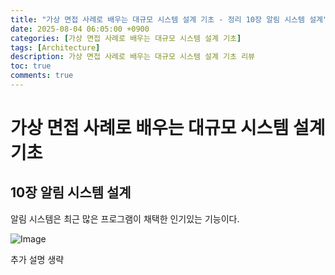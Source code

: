 ```yaml
---
title: "가상 면접 사례로 배우는 대규모 시스템 설계 기초 - 정리 10장 알림 시스템 설계"
date: 2025-08-04 06:05:00 +0900
categories: [가상 면접 사례로 배우는 대규모 시스템 설계 기초]
tags: [Architecture]
description: 가상 면접 사례로 배우는 대규모 시스템 설계 기초 리뷰
toc: true
comments: true
---
```


# 가상 면접 사례로 배우는 대규모 시스템 설계 기초 

## 10장 알림 시스템 설계

알림 시스템은 최근 많은 프로그램이 채택한 인기있는 기능이다. 

![Image](https://prod-files-secure.s3.us-west-2.amazonaws.com/e6db513d-ec54-40ff-aa74-2487b0bcfe15/8f0fe03a-ca43-4be3-8223-fccb91f07909/Untitled.png?X-Amz-Algorithm=AWS4-HMAC-SHA256&X-Amz-Content-Sha256=UNSIGNED-PAYLOAD&X-Amz-Credential=ASIAZI2LB466VXWIXWJJ%2F20250804%2Fus-west-2%2Fs3%2Faws4_request&X-Amz-Date=20250804T070508Z&X-Amz-Expires=3600&X-Amz-Security-Token=IQoJb3JpZ2luX2VjEAYaCXVzLXdlc3QtMiJHMEUCIHSN0fXh75jOUBgnr5SfHfOOOom5eFBJJsU1eXgOasL%2BAiEAyBuvos01LLXk4Wf%2BOMzs5t9wkyJur11KyfQPJPgbSsUq%2FwMIPxAAGgw2Mzc0MjMxODM4MDUiDAf%2BcRQEkVNCaRHAaircA3jzCJKrsG3GCcwL010cKkGEPb9OLxrnnZC0PdH8hT5xTwr5kcJpwEtoX4j0STYcjpSn9ZAyFlx4zyNyprmWjbTEnb1dmGs5stx5nbCo2C%2BHQfTPw9TKPQ3UPK%2BJkK55qquyWSweRRuc3YUtfG14HkoFg8zXhkAo1YHMt%2FKrmLY9Y32rh8JFLDuxOdYJHuplh98xkdf5ks1mbt1OuAetR7HD70QI4OMhcEqWojMIfgWvV334lPO9Uy1eaH%2B7d%2FQpCAe5nHONx5pmH6EIr650Hmpg8NExmS7XmdNE281nBBJhsHaPCHGtdYIwxt43Tc7NkVwdKNX8v%2BJeWhzIsf0FR7HxsrIunruDoaG5B9fPHh9x6GGurJtCCRZk6BHj9WNZVipgBibsVHvQjlYyT3oMLVClR1lRMsDMvemLEjiCcRITqBanZ7yy8gzMyAYUpjmDJ0LhL8Y3AfOqksJNuuf94R7YghVWcGIYQua81SrTCA%2Bj%2FnhjbZda%2BTPI1kOJxzEHJ7S4CAHXf1%2FEjtaDXZRzH2nxHsBNPwdULq1J2M56K%2BARdA2UIcvOXe1xteok%2BrpHrzy1ILe%2FOf8HWx7rXJ8P7OmBv0aNMrfkKiUJrZ9rB26RrlXtUnPnpEs4BLL8MM%2BNwcQGOqUBc4l2FJhxHq51H1KQr8u%2BnnrsfA8i33oea5wEyhEtTuvvyOcJj1SSNxwSX08RbBCyJv5VYqdfYve%2BRD3x6C2hWmLkape1f81%2FjULMgX3teZH00aHXOv0R6bY6inNI0Y5gnajyRV3mt3MXSMSXVziUhXd%2Be914LGwlO0sN7eUp6zQ%2B8bbudzJkMKcRdOvrxSsyypGa6aofUkENLcobbfNXYzIWjNhC&X-Amz-Signature=e8e5933771f7dd3bc825cb7dc8ffeb3c40e751a90196d06619493709025ed045&X-Amz-SignedHeaders=host&x-amz-checksum-mode=ENABLED&x-id=GetObject)

추가 설명 생략



